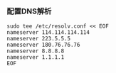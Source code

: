 ### 配置DNS解析

```shell
sudo tee /etc/resolv.conf << EOF
nameserver 114.114.114.114
nameserver 223.5.5.5
nameserver 180.76.76.76
nameserver 8.8.8.8
nameserver 1.1.1.1
EOF
```




